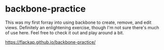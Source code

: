 backbone-practice
=================

This was my first forray into using backbone to create, remove, and edit views. Definitely an enlightening exercise, 
though I'm not sure there's much of use here. Feel free to check it out and play around a bit.

https://flackap.github.io/backbone-practice/
